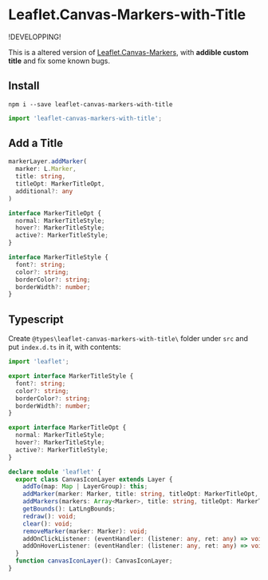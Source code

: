 # Leaflet.Canvas-Markers-with-Title

!DEVELOPPING!

This is a altered version of [Leaflet.Canvas-Markers](https://github.com/eJuke/Leaflet.Canvas-Markers),
with **addible custom title** and fix some known bugs.
 

## Install

```shell
npm i --save leaflet-canvas-markers-with-title
```

```js
import 'leaflet-canvas-markers-with-title';
```

## Add a Title

```ts
markerLayer.addMarker(
  marker: L.Marker,
  title: string,
  titleOpt: MarkerTitleOpt,
  additional?: any
)

interface MarkerTitleOpt {
  normal: MarkerTitleStyle;
  hover?: MarkerTitleStyle;
  active?: MarkerTitleStyle;
}

interface MarkerTitleStyle {
  font?: string;
  color?: string;
  borderColor?: string;
  borderWidth?: number;
}
```
## Typescript

Create `@types\leaflet-canvas-markers-with-title\` folder under `src` and put `index.d.ts` in it, with contents: 
```ts
import 'leaflet';

export interface MarkerTitleStyle {
  font?: string;
  color?: string;
  borderColor?: string;
  borderWidth?: number;
}

export interface MarkerTitleOpt {
  normal: MarkerTitleStyle;
  hover?: MarkerTitleStyle;
  active?: MarkerTitleStyle;
}

declare module 'leaflet' {
  export class CanvasIconLayer extends Layer {
    addTo(map: Map | LayerGroup): this;
    addMarker(marker: Marker, title: string, titleOpt: MarkerTitleOpt, additional?: any): void;
    addMarkers(markers: Array<Marker>, title: string, titleOpt: MarkerTitleOpt, additional?: any): void;
    getBounds(): LatLngBounds;
    redraw(): void;
    clear(): void;
    removeMarker(marker: Marker): void;
    addOnClickListener: (eventHandler: (listener: any, ret: any) => void) => void;
    addOnHoverListener: (eventHandler: (listener: any, ret: any) => void) => void;
  }
  function canvasIconLayer(): CanvasIconLayer;
}

```
